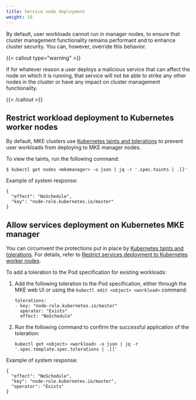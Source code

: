 ```yaml
---
title: Service node deployment
weight: 10
---
```


By default, user workloads cannot run in manager nodes, to ensure that cluster
management functionality remains performant and to enhance cluster security.
You can, however, override this behavior.

{{< callout type="warning" >}}

If for whatever reason a user deploys a malicious service that can affect
the node on which it is running, that service will not be able to strike any
other nodes in the cluster or have any impact on cluster management
functionality.

{{< /callout >}}

Restrict workload deployment to Kubernetes worker nodes
-------------------------------------------------------

By default, MKE clusters use [Kubernetes taints and tolerations](https://kubernetes.io/docs/concepts/scheduling-eviction/taint-and-toleration/)
to prevent user workloads from deploying to MKE manager nodes.

To view the taints, run the following command:

```
$ kubectl get nodes <mkemanager> -o json | jq -r '.spec.taints | .[]'
```

Example of system response:

```
{
  "effect": "NoSchedule",
  "key": "node-role.kubernetes.io/master"
}
```

Allow services deployment on Kubernetes MKE manager
---------------------------------------------------

You can circumvent the protections put in place by [Kubernetes taints and
tolerations](https://kubernetes.io/docs/concepts/scheduling-eviction/taint-and-toleration/).
For details, refer to [Restrict services deployment to Kubernetes worker nodes](../restrict-service-deploy-to-kube-workers).

To add a toleration to the Pod specification for existing workloads:

1. Add the following toleration to the Pod specification, either through the
   MKE web UI or using the `kubectl edit <object> <workload>` command:

   ```
   tolerations:
   - key: "node-role.kubernetes.io/master"
     operator: "Exists"
     effect: "NoSchedule"
   ```

2. Run the following command to confirm the successful application of the
   toleration:

   ```
   kubectl get <object> <workload> -o json | jq -r '.spec.template.spec.tolerations | .[]'
   ```

Example of system response:

```
{
  "effect": "NoSchedule",
  "key": "node-role.kubernetes.io/master",
  "operator": "Exists"
}
```
